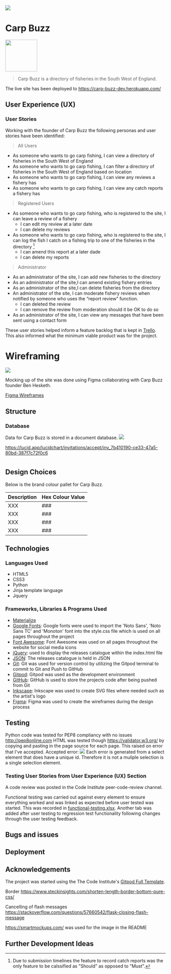 <img src="static/images/smartmockup-cb.png" style="margin: 0;">

# Carp Buzz
<img src="static/images/cb.png" style="margin: 0;width:100px">

>
> Carp Buzz is a directory of fisheries in the South West of England.
>

The live site has been deployed to https://carp-buzz-dev.herokuapp.com/

## User Experience (UX)

### User Stories

Working with the founder of Carp Buzz the following personas and user stories have been identified:

>
> All Users
>

- As someone who wants to go carp fishing, I can view a directory of fisheries in the South West of England
- As someone who wants to go carp fishing, I can filter a directory of fisheries in the South West of England based on location
- As someone who wants to go carp fishing, I can view any reviews a fishery has
- As someone who wants to go carp fishing, I can view any catch reports a fishery has

>
> Registered Users
>

- As someone who wants to go carp fishing, who is registered to the site, I can leave a review of a fishery
    - I can edit my review at a later date
    - I can delete my reviews
- As someone who wants to go carp fishing, who is registered to the site, I can log the fish I catch on a fishing trip to one of the fisheries in the directory [^1]
    - I can amend this report at a later dade
    - I can delete my reports

>
> Administrator
>
- As an administrator of the site, I can add new fisheries to the directory
- As an administrator of the site,I can amend existing fishery entries
- As an administrator of the site,I can delete fisheries from the directory
- An administrator of the site, I can moderate fishery reviews when notified by someone who uses the “report review” function.
    - I can deleted the review
    - I can remove the review from moderation should it be OK to do so
- As an administrator of the site, I can view any messages that have been sent using a contact form

These user stories helped inform a feature backlog that is kept in [Trello](https://trello.com/b/xP7HGN7D/carp-buzz). This also informed what the minimum viable product was for the project.

[^1]: Due to submission timelines the feature to record catch reports was the only feature to be calssified as "Should" as opposed to "Must".

# Wireframing

<img src="static/images/cb-wireframe.png" style="margin: 0;">

Mocking up of the site was done using Figma collaborating with Carp Buzz founder Ben Hesketh. 

[Figma Wireframes](https://www.figma.com/file/3G7nX6FtgMuFxYMjBPjuQc/Carp-Buzz?node-id=0%3A1)


## Structure

### Database

Data for Carp Buzz is stored in a document database.
<img src="static/images/cb-data.png" style="margin: 0;">

https://lucid.app/lucidchart/invitations/accept/inv_7b410190-ce33-47a5-80bd-387f7c72f0c6

#
## Design Choices

Below is the brand colour pallet for Carp Buzz.

| Description | Hex Colour Value |
| --- | ----------- |
| XXX | ### |
| XXX | ### |
| XXX | ### |
| XXX | ### |

## Technologies

### Languages Used

- HTML5
- CSS3
- Python
- Jinja template language
- Jquery

### Frameworks, Libraries & Programs Used

- [Materialize](https://materializecss.com/) 
- [Google Fonts](https://fonts.google.com/): Google fonts were used to import the 'Noto Sans', 'Noto Sans TC' and 'Monoton' font into the style.css file which is used on all pages throughout the project
- [Font Awesome](https://fontawesome.com/): Font Awesome was used on all pages throughout the website for social media icons
- [jQuery](https://jquery.com/): used to display the releases catalogue within the index.html file
- [JSON](https://www.json.org/json-en.html): The releases catalogue is held in JSON
- [Git](https://git-scm.com/): Git was used for version control by utilizing the Gitpod terminal to commit to Git and Push to GitHub
- [Gitpod](https://www.gitpod.io/): Gitpod was used as the development environment
- [GitHub](https://github.com/): GitHub is used to store the projects code after being pushed from Git
- [Inkscape](https://inkscape.org/): Inkscape was used to create SVG files where needed such as the artist's logo
- [Figma](https://www.figma.com/): Figma was used to create the wireframes during the design process

## Testing

Python code was tested for PEP8 compliancy with no issues http://pep8online.com
HTML was tested though https://validator.w3.org/ by copying and pasting in the page source for each page. This raised on error that I've accepted.
Accepted error:
<img src="static/images/accepted-error.png" style="margin: 0;">
Each error is generated from a select element that does have a unique id. Therefore it is not a muliple selection is a single selection element.

### Testing User Stories from User Experience (UX) Section

A code review was posted in the Code Institute peer-code-review channel.



Functional testing was carried out against every element to ensure everything worked and was linked as expected before user tested was started. This was recorded in [functional-testing.xlsx](functional-testing.xlsx). Another tab was added after user testing to regression test functionality following changes through the user testing feedback.

## Bugs and issues


## Deployment


## Acknowledgements

The project was started using the The Code Institute's [Gitpod Full Template](https://github.com/Code-Institute-Org/gitpod-full-template).

Border https://www.steckinsights.com/shorten-length-border-bottom-pure-css/ 

Cancelling of flash messages https://stackoverflow.com/questions/57660542/flask-closing-flash-message

https://smartmockups.com/ was used for the image in the README


## Further Development Ideas

